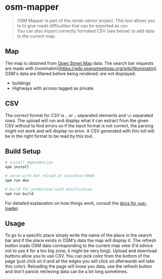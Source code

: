 # osm-mapper

> OSM Mapper is part of the rando-senior project. This tool allows you to to give roads difficulties that can be exported as csv.  
> You can also import correctly formated CSV (see below) to add data to the current map.

## Map

The map is obtained from [Open Street Map](https://wiki.openstreetmap.org/wiki/Main_Page) data. The search bar requests are made with (nominatim)[https://wiki.openstreetmap.org/wiki/Nominatim]. OSM's data are filtered before being rendered: are not displayed:
* buildings
* Highways with access tagged as private

## CSV

The correct format for CSV is `,` or `;` separated elements and `\n` separated rows. The upload will run and display what it can extract from the given CSV without to find errors so if the input format is not correct, the parsing might not work and will display no error. A CSV generated with this toll will be in the right format to be read by this tool.

## Build Setup

``` bash
# install dependencies
npm install

# serve with hot reload at localhost:8080
npm run dev

# build for production with minification
npm run build
```

For detailed explanation on how things work, consult the [docs for vue-loader](http://vuejs.github.io/vue-loader).

## Usage

To go to a specific place simply write the name of the place in the search bar and if the place exists in OSM's data the map will display it. The refresh button loads OSM data corresponding to the current map view (I'd advice not to use it for a too big zone, it might be very long). Upload and download buttons allow you to use CSV. You can pick color from the bottom of the page (just click on it and all the edges you will click on afterwards will take this color). Reloading the page will loose you data, use the refresh button and don't panick retrieving data can be a bit long sometimes.